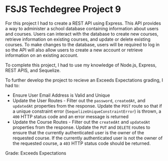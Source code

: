 # FSJS Techdegree Project 9

For this project I had to create a REST API using Express. This API provides a way to administer a school database containing information about users and courses. Users can interact with the database to create new courses, retrieve information on existing courses, and update or delete existing courses. To make changes to the database, users will be required to log in so the API will also allow users to create a new account or retrieve information on an existing account.

To complete this project, I had to use my knowledge of Node.js, Express, REST APIS, and Sequelize.

To further develop the project to recieve an Exceeds Expectations grading, I had to:

- Ensure User Email Address is Valid and Unique
- Update the User Routes - Filter out the `password`, `createdAt`, and `updatedAt` properties from the response. Update the `POST` route so that if a unique constraint error (`SequelizeUniqueConstraintError`) is thrown, a `400` HTTP status code and an error message is returned
- Update the Course Routes - Filter out the `createdAt` and `updatedAt` properties from the response. Update the `PUT` and `DELETE` routes to ensure that the currently authenticated user is the owner of the requested course. If the currently authenticated user is not the owner of the requested course, a `403` HTTP status code should be returned.

Grade: Exceeds Expectations
